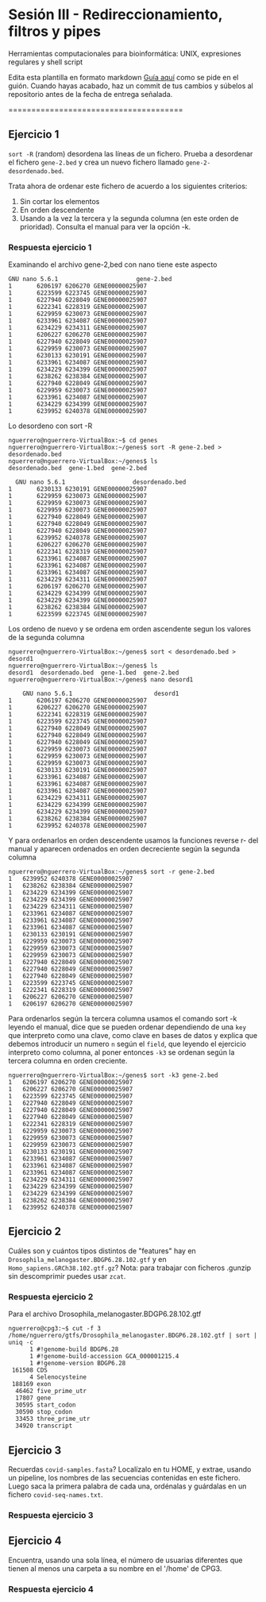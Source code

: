 # Sesión III - Redireccionamiento, filtros y pipes

Herramientas computacionales para bioinformática: UNIX, expresiones regulares y shell script

Edita esta plantilla en formato markdown [Guía aquí](https://guides.github.com/features/mastering-markdown/) como se pide en el guión. 
Cuando hayas acabado, haz un commit de tus cambios y súbelos al repositorio antes de la fecha de entrega señalada. 

======================================


## Ejercicio 1
`sort -R` (random) desordena las líneas de un fichero. Prueba a desordenar el fichero `gene-2.bed` y crea un nuevo fichero llamado `gene-2-desordenado.bed`.

Trata ahora de ordenar este fichero de acuerdo a los siguientes criterios: 
1. Sin cortar los elementos
2. En orden descendente
3. Usando a la vez la tercera y la segunda columna (en este orden de prioridad). Consulta el manual para ver la opción -k. 

### Respuesta ejercicio 1

Examinando el archivo gene-2,bed con  nano tiene este aspecto

```
GNU nano 5.6.1                      gene-2.bed                               
1       6206197 6206270 GENE00000025907
1       6223599 6223745 GENE00000025907
1       6227940 6228049 GENE00000025907
1       6222341 6228319 GENE00000025907
1       6229959 6230073 GENE00000025907
1       6233961 6234087 GENE00000025907
1       6234229 6234311 GENE00000025907
1       6206227 6206270 GENE00000025907
1       6227940 6228049 GENE00000025907
1       6229959 6230073 GENE00000025907
1       6230133 6230191 GENE00000025907
1       6233961 6234087 GENE00000025907
1       6234229 6234399 GENE00000025907
1       6238262 6238384 GENE00000025907
1       6227940 6228049 GENE00000025907
1       6229959 6230073 GENE00000025907
1       6233961 6234087 GENE00000025907
1       6234229 6234399 GENE00000025907
1       6239952 6240378 GENE00000025907
```
Lo desordeno con sort -R


```
nguerrero@nguerrero-VirtualBox:~$ cd genes
nguerrero@nguerrero-VirtualBox:~/genes$ sort -R gene-2.bed > desordenado.bed
nguerrero@nguerrero-VirtualBox:~/genes$ ls
desordenado.bed  gene-1.bed  gene-2.bed
```

```
  GNU nano 5.6.1                   desordenado.bed                             
1       6230133 6230191 GENE00000025907
1       6229959 6230073 GENE00000025907
1       6229959 6230073 GENE00000025907
1       6229959 6230073 GENE00000025907
1       6227940 6228049 GENE00000025907
1       6227940 6228049 GENE00000025907
1       6227940 6228049 GENE00000025907
1       6239952 6240378 GENE00000025907
1       6206227 6206270 GENE00000025907
1       6222341 6228319 GENE00000025907
1       6233961 6234087 GENE00000025907
1       6233961 6234087 GENE00000025907
1       6233961 6234087 GENE00000025907
1       6234229 6234311 GENE00000025907
1       6206197 6206270 GENE00000025907
1       6234229 6234399 GENE00000025907
1       6234229 6234399 GENE00000025907
1       6238262 6238384 GENE00000025907
1       6223599 6223745 GENE00000025907
```

Los ordeno de nuevo  y se ordena em orden ascendente segun los valores de la segunda columna

```
nguerrero@nguerrero-VirtualBox:~/genes$ sort < desordenado.bed > desord1
nguerrero@nguerrero-VirtualBox:~/genes$ ls
desord1  desordenado.bed  gene-1.bed  gene-2.bed
nguerrero@nguerrero-VirtualBox:~/genes$ nano desord1
```

```
    GNU nano 5.6.1                       desord1                                 
1       6206197 6206270 GENE00000025907
1       6206227 6206270 GENE00000025907
1       6222341 6228319 GENE00000025907
1       6223599 6223745 GENE00000025907
1       6227940 6228049 GENE00000025907
1       6227940 6228049 GENE00000025907
1       6227940 6228049 GENE00000025907
1       6229959 6230073 GENE00000025907
1       6229959 6230073 GENE00000025907
1       6229959 6230073 GENE00000025907
1       6230133 6230191 GENE00000025907
1       6233961 6234087 GENE00000025907
1       6233961 6234087 GENE00000025907
1       6233961 6234087 GENE00000025907
1       6234229 6234311 GENE00000025907
1       6234229 6234399 GENE00000025907
1       6234229 6234399 GENE00000025907
1       6238262 6238384 GENE00000025907
1       6239952 6240378 GENE00000025907
```

Y para ordenarlos en orden descendente usamos la funciones reverse r- del manual y aparecen ordenados en orden decreciente según la segunda columna

```
nguerrero@nguerrero-VirtualBox:~/genes$ sort -r gene-2.bed
1	6239952	6240378	GENE00000025907
1	6238262	6238384	GENE00000025907
1	6234229	6234399	GENE00000025907
1	6234229	6234399	GENE00000025907
1	6234229	6234311	GENE00000025907
1	6233961	6234087	GENE00000025907
1	6233961	6234087	GENE00000025907
1	6233961	6234087	GENE00000025907
1	6230133	6230191	GENE00000025907
1	6229959	6230073	GENE00000025907
1	6229959	6230073	GENE00000025907
1	6229959	6230073	GENE00000025907
1	6227940	6228049	GENE00000025907
1	6227940	6228049	GENE00000025907
1	6227940	6228049	GENE00000025907
1	6223599	6223745	GENE00000025907
1	6222341	6228319	GENE00000025907
1	6206227	6206270	GENE00000025907
1	6206197	6206270	GENE00000025907
```

  Para ordenarlos según la tercera columna usamos el comando sort -k
leyendo el manual, dice que se pueden ordenar dependiendo de una `key` que interpreto como una clave, como clave en bases de datos y explica que debemos introducir un numero `n` según el `field`, que leyendo el ejercicio interpreto como columna, al poner entonces `-k3` se ordenan según
la tercera columna en orden creciente.
```
nguerrero@nguerrero-VirtualBox:~/genes$ sort -k3 gene-2.bed 
1	6206197	6206270	GENE00000025907
1	6206227	6206270	GENE00000025907
1	6223599	6223745	GENE00000025907
1	6227940	6228049	GENE00000025907
1	6227940	6228049	GENE00000025907
1	6227940	6228049	GENE00000025907
1	6222341	6228319	GENE00000025907
1	6229959	6230073	GENE00000025907
1	6229959	6230073	GENE00000025907
1	6229959	6230073	GENE00000025907
1	6230133	6230191	GENE00000025907
1	6233961	6234087	GENE00000025907
1	6233961	6234087	GENE00000025907
1	6233961	6234087	GENE00000025907
1	6234229	6234311	GENE00000025907
1	6234229	6234399	GENE00000025907
1	6234229	6234399	GENE00000025907
1	6238262	6238384	GENE00000025907
1	6239952	6240378	GENE00000025907
```

## Ejercicio 2

Cuáles son y cuántos tipos distintos de "features" hay en `Drosophila_melanogaster.BDGP6.28.102.gtf` y en `Homo_sapiens.GRCh38.102.gtf.gz`? Nota: para trabajar con ficheros .gunzip sin descomprimir puedes usar `zcat`.

### Respuesta ejercicio 2
 Para el archivo Drosophila_melanogaster.BDGP6.28.102.gtf
 
```
nguerrero@cpg3:~$ cut -f 3 /home/nguerrero/gtfs/Drosophila_melanogaster.BDGP6.28.102.gtf | sort | uniq -c
      1 #!genome-build BDGP6.28
      1 #!genome-build-accession GCA_000001215.4
      1 #!genome-version BDGP6.28
 161508 CDS
      4 Selenocysteine
 188169 exon
  46462 five_prime_utr
  17807 gene
  30595 start_codon
  30590 stop_codon
  33453 three_prime_utr
  34920 transcript
```

## Ejercicio 3

Recuerdas `covid-samples.fasta`? Localízalo en tu HOME, y extrae, usando un pipeline, los nombres de las secuencias contenidas en este fichero. Luego saca la primera palabra de cada una, ordénalas y guárdalas en un fichero `covid-seq-names.txt`.

### Respuesta ejercicio 3


## Ejercicio 4

Encuentra, usando una sola línea, el número de usuarias diferentes que tienen al menos una carpeta a su nombre en el '/home' de CPG3.

### Respuesta ejercicio 4






